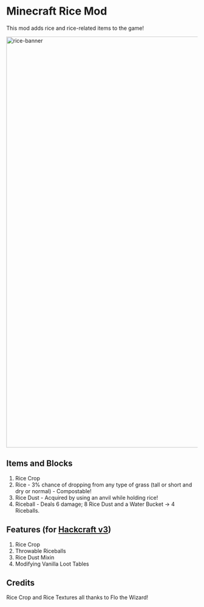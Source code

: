 # Minecraft Rice Mod
This mod adds rice and rice-related items to the game!

<img width="1920" height="1080" alt="rice-banner" src="https://github.com/user-attachments/assets/2a483ada-3354-40d8-a641-f9122f35bffc" />

## Items and Blocks
1. Rice Crop
2. Rice - 3% chance of dropping from any type of grass (tall or short and dry or normal) - Compostable!
3. Rice Dust - Acquired by using an anvil while holding rice!
4. Riceball - Deals 6 damage; 8 Rice Dust and a Water Bucket -> 4 Riceballs.

## Features (for [Hackcraft v3](https://hackcraft.hackclub.com))
1. Rice Crop
2. Throwable Riceballs
3. Rice Dust Mixin
4. Modifying Vanilla Loot Tables

## Credits
Rice Crop and Rice Textures all thanks to Flo the Wizard! 
